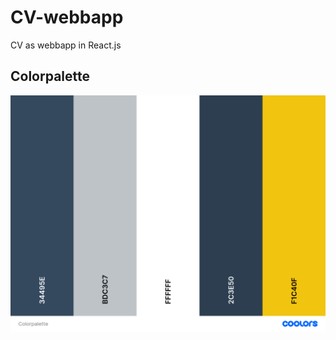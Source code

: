 # CV-webbapp
CV as webbapp in React.js

## Colorpalette

<img alt="Colorpalette" src="/cv-webbapp/src/assets/Colorpalette.png">
